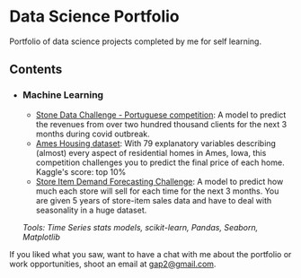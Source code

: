 # Data Science Portfolio
Portfolio of data science projects completed by me for self learning.

## Contents

- ### Machine Learning
  
  - [Stone Data Challenge - Portuguese competition](https://github.com/GabrielP98/DataChallengeStone/blob/main/StoneFinalVersion.ipynb): A model to predict the revenues from over two hundred thousand clients for the next 3 months during covid outbreak.
  - [Ames Housing dataset](https://github.com/GabrielP98/data-science/blob/main/house-price/house-price-project.ipynb): With 79 explanatory variables describing (almost) every aspect of residential homes in Ames, Iowa, this competition challenges you to predict the final price of each home. Kaggle's score: top 10%
  - [Store Item Demand Forecasting Challenge](https://github.com/GabrielP98/data-science/blob/main/store-item-demand-forecasting/TimeSeriesFinalVersion.ipynb): A model to predict how much each store will sell for each time for the next 3 months. You are given 5 years of store-item sales data and have to deal with seasonality in a huge dataset. 



  _Tools: Time Series stats models, scikit-learn, Pandas, Seaborn, Matplotlib_
  

If you liked what you saw, want to have a chat with me about the portfolio or work opportunities, shoot an email at gap2@gmail.com. 
